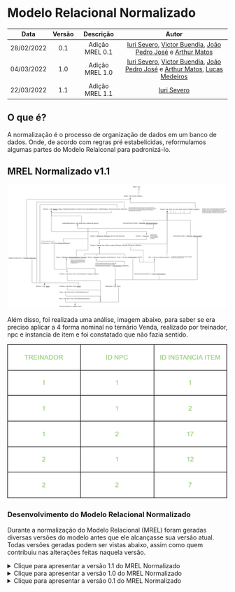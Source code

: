 # Modelo Relacional Normalizado

|    Data    | Versão | Descrição | Autor |
| :---: | :----: | :---: | :---: |
| 28/02/2022 | 0.1 | Adição MREL 0.1 | [Iuri Severo](https://github.com/iurisevero), [Victor Buendia](https://github.com/Victor-Buendia), [João Pedro José](https://github.com/sudjoao) e [Arthur Matos](https://github.com/Arthur-Gaudium) |
| 04/03/2022 | 1.0 | Adição MREL 1.0 | [Iuri Severo](https://github.com/iurisevero), [Victor Buendia](https://github.com/Victor-Buendia), [João Pedro José](https://github.com/sudjoao) e [Arthur Matos](https://github.com/Arthur-Gaudium), [Lucas Medeiros](https://github.com/medeiroslucas) |
| 22/03/2022 | 1.1 | Adição MREL 1.1 | [Iuri Severo](https://github.com/iurisevero) |

## O que é?

A normalização é o processo de organização de dados em um banco de dados. Onde, de acordo com regras pré estabelicidas, reformulamos algumas partes do Modelo Relaiconal para padronizá-lo.

## MREL Normalizado v1.1

![MREL Normalizado v1.1](../Assets/Images/MRELNormalizado/MRELNormalizado_v1.1.png)

Além disso, foi realizada uma análise, imagem abaixo, para saber se era preciso aplicar a 4 forma nominal no ternário Venda, realizado por treinador, npc e instancia de item e foi constatado que não fazia sentido.

![Analise 4FN](../Assets/Images/MRELNormalizado/Tabela4FN.png)

### Desenvolvimento do Modelo Relacional Normalizado

Durante a normalização do Modelo Relacional (MREL) foram geradas diversas versões do modelo antes que ele alcançasse sua versão atual. Todas versões geradas podem ser vistas abaixo, assim como quem contribuiu nas alterações feitas naquela versão.

<details>
<summary>Clique para apresentar a versão 1.1 do MREL Normalizado</summary>

As modificações realizadas nesta versão foram:
- Alteração do nome da entidade **Tipo** para **Elemento**
  - Tabelas referentes as relação da entidade também tiveram seus nomes atualizados
- **Mochila** se tornou uma entidade fraca de treinador
  - Foram adicionados os atributos **Capacidade** e **dinheiroMaximo**
  - Chave primária de **Mochila** agora faz referência à chave primária de **Treinador**
- **Pokedex** se tornou uma entidade fraca de treinador
  - Os atributo **Nro de pokemons capturados** e **Nro de pokemons vistos** foram removidos
  - Chave primária de **Pokedex** agora faz referência à chave primária de **Treinador**
- O atributo derivado **Descrição Visível** da relação **Registra** foi removido por se referir um atributo derivado
- Os atributos **ID** das entidades **Pokebola**, **EvoStone**, **Candy** e **Berry** passaram a referenciar o atributo **IdItem** da tabela **EspecializaçãoDoItem**, ao invés de serem referência para o mesmo
- Atributo **Taxa de captura** adicionado à entidade **Pokemón** e removido de **Instância de Pokemón**

![MREL v1.1](../Assets/Images/MREL/MRELv1.1.png)

**Autor(es):** Todos <br><br>
</details>

<details>
<summary>Clique para apresentar a versão 1.0 do MREL Normalizado</summary>

As modificações realizadas nesta versão foram:
- Reorganização dos atributos de EvoStone
- Adição da explicação da tabela MochilaGuardaInstanciaItem

![MREL v1.0](../Assets/Images/MREL/MRELv1.0.png)

**Autor(es):** Todos <br><br>
</details>

<details>
<summary>Clique para apresentar a versão 0.1 do MREL Normalizado</summary>

As modificações realizadas nesta versão foram:
- Criação de nova tabela (EvoCaptura) seguindo a Segunda Forma normal;
- Adição do atributo posição no NPC;
- Referência a chave secundária captura na pokebola.

![MREL Normalizado v0.1](../Assets/Images/MRELNormalizado/MRELNormalizado_v0.1.png)

**Autor(es):** Todos <br><br>
</details>
